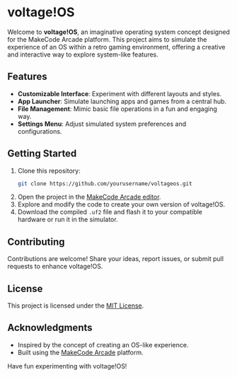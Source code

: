 # voltage!OS

Welcome to **voltage!OS**, an imaginative operating system concept designed for the MakeCode Arcade platform. This project aims to simulate the experience of an OS within a retro gaming environment, offering a creative and interactive way to explore system-like features.

## Features

- **Customizable Interface**: Experiment with different layouts and styles.
- **App Launcher**: Simulate launching apps and games from a central hub.
- **File Management**: Mimic basic file operations in a fun and engaging way.
- **Settings Menu**: Adjust simulated system preferences and configurations.

## Getting Started

1. Clone this repository:
    ```bash
    git clone https://github.com/yourusername/voltageos.git
    ```
2. Open the project in the [MakeCode Arcade editor](https://arcade.makecode.com/).
3. Explore and modify the code to create your own version of voltage!OS.
4. Download the compiled `.uf2` file and flash it to your compatible hardware or run it in the simulator.

## Contributing

Contributions are welcome! Share your ideas, report issues, or submit pull requests to enhance voltage!OS.

## License

This project is licensed under the [MIT License](LICENSE).

## Acknowledgments

- Inspired by the concept of creating an OS-like experience.
- Built using the [MakeCode Arcade](https://arcade.makecode.com/) platform.

Have fun experimenting with voltage!OS!